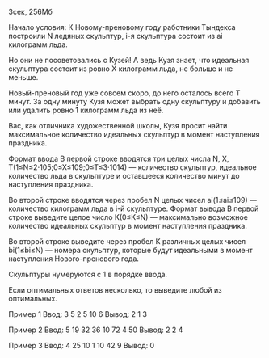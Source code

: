 3сек, 256Мб

Начало условия: К Новому-преновому году работники Тындекса построили N ледяных скульптур, i-я скульптура состоит из ai килограмм льда.

Но они не посоветовались с Кузей! А ведь Кузя знает, что идеальная скульптура состоит из ровно X килограмм льда, не больше и не меньше.

Новый-преновый год уже совсем скоро, до него осталось всего T минут. За одну минуту Кузя может выбрать одну скульптуру и добавить или удалить ровно 1 килограмм льда из неё.

Вас, как отличника художественной школы, Кузя просит найти максимальное количество идеальных скульптур в момент наступления праздника.

Формат ввода
В первой строке вводятся три целых числа N, X, T(1≤N≤2⋅105;0≤X≤109;0≤T≤3⋅1014) — количество скульптур, идеальное количество льда в скульптуре и оставшееся количество минут до наступления праздника.

Во второй строке вводятся через пробел N целых чисел ai(1≤ai≤109) — количество килограмм льда в i-й скульптуре.
Формат вывода
В первой строке выведите целое число K(0≤K≤N) — максимально возможное количество идеальных скульптур в момент наступления праздника.

Во второй строке выведите через пробел K различных целых чисел bi(1≤bi≤N) — номера скульптур, которые будут идеальными в момент наступления Нового-пренового года.

Скульптуры нумеруются с 1 в порядке ввода.

Если оптимальных ответов несколько, то выведите любой из оптимальных.

Пример 1
Ввод:
3 5 2
5 10 6
Вывод:
2
1 3 

Пример 2
Ввод:
5 19 32
36 10 72 4 50
Вывод:
2
2 4 

Пример 3
Ввод:
4 25 10
1 10 42 9
Вывод:
0
